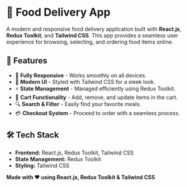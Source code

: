  # 🍔 Food Delivery App

A modern and responsive food delivery application built with **React.js**, **Redux Toolkit**, and **Tailwind CSS**. This app provides a seamless user experience for browsing, selecting, and ordering food items online.

## 🚀 Features

- 📱 **Fully Responsive** - Works smoothly on all devices.
- 🎨 **Modern UI** - Styled with Tailwind CSS for a sleek look.
- ⚡ **State Management** - Managed efficiently using Redux Toolkit.
- 🛒 **Cart Functionality** - Add, remove, and update items in the cart.
- 🔍 **Search & Filter** - Easily find your favorite meals.
- 💳 **Checkout System** - Proceed to order with a seamless process.

## 🛠️ Tech Stack

- **Frontend:** React.js, Redux Toolkit, Tailwind CSS
- **State Management:** Redux Toolkit
- **Styling:** Tailwind CSS

 
 
**Made with ❤️ using React.js, Redux Toolkit & Tailwind CSS**
